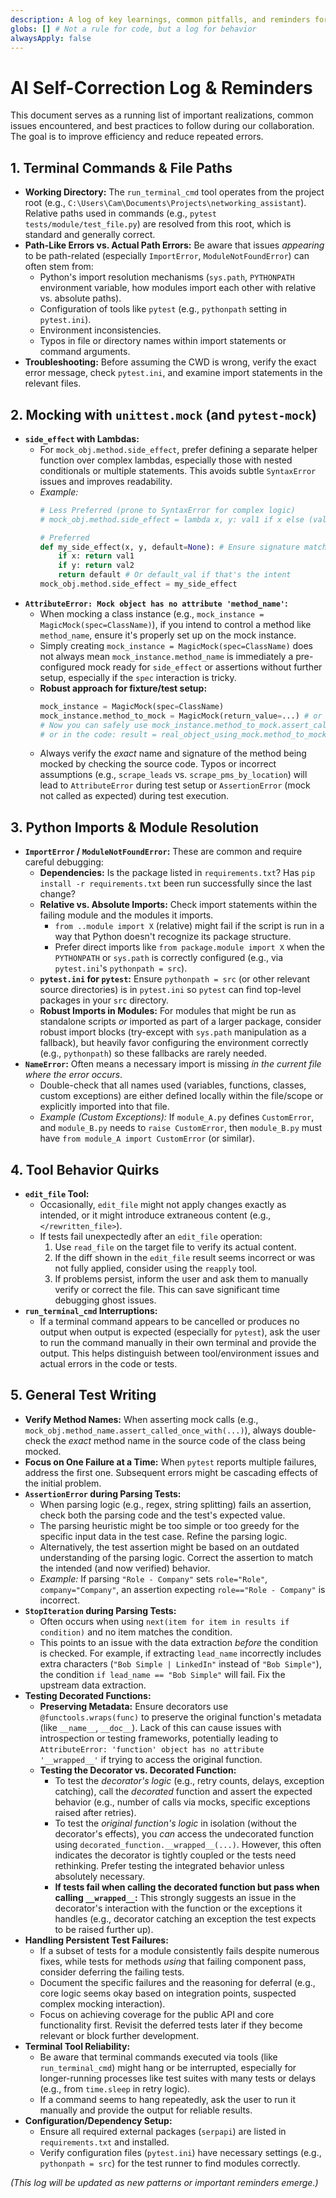 ```yaml
---
description: A log of key learnings, common pitfalls, and reminders for the AI assistant to improve collaboration and avoid repeating mistakes.
globs: [] # Not a rule for code, but a log for behavior
alwaysApply: false
---
```


# AI Self-Correction Log & Reminders

This document serves as a running list of important realizations, common issues encountered, and best practices to follow during our collaboration. The goal is to improve efficiency and reduce repeated errors.

## 1. Terminal Commands & File Paths

*   **Working Directory:** The `run_terminal_cmd` tool operates from the project root (e.g., `C:\Users\Cam\Documents\Projects\networking_assistant`). Relative paths used in commands (e.g., `pytest tests/module/test_file.py`) are resolved from this root, which is standard and generally correct.
*   **Path-Like Errors vs. Actual Path Errors:** Be aware that issues *appearing* to be path-related (especially `ImportError`, `ModuleNotFoundError`) can often stem from:
    *   Python's import resolution mechanisms (`sys.path`, `PYTHONPATH` environment variable, how modules import each other with relative vs. absolute paths).
    *   Configuration of tools like `pytest` (e.g., `pythonpath` setting in `pytest.ini`).
    *   Environment inconsistencies.
    *   Typos in file or directory names within import statements or command arguments.
*   **Troubleshooting:** Before assuming the CWD is wrong, verify the exact error message, check `pytest.ini`, and examine import statements in the relevant files.

## 2. Mocking with `unittest.mock` (and `pytest-mock`)

*   **`side_effect` with Lambdas:**
    *   For `mock_obj.method.side_effect`, prefer defining a separate helper function over complex lambdas, especially those with nested conditionals or multiple statements. This avoids subtle `SyntaxError` issues and improves readability.
    *   *Example:*
        ```python
        # Less Preferred (prone to SyntaxError for complex logic)
        # mock_obj.method.side_effect = lambda x, y: val1 if x else (val2 if y else default_val)

        # Preferred
        def my_side_effect(x, y, default=None): # Ensure signature matches original or typical usage
            if x: return val1
            if y: return val2
            return default # Or default_val if that's the intent
        mock_obj.method.side_effect = my_side_effect
        ```
*   **`AttributeError: Mock object has no attribute 'method_name'`:**
    *   When mocking a class instance (e.g., `mock_instance = MagicMock(spec=ClassName)`), if you intend to control a method like `method_name`, ensure it's properly set up on the mock instance.
    *   Simply creating `mock_instance = MagicMock(spec=ClassName)` does not always mean `mock_instance.method_name` is immediately a pre-configured mock ready for `side_effect` or assertions without further setup, especially if the `spec` interaction is tricky.
    *   **Robust approach for fixture/test setup:**
        ```python
        mock_instance = MagicMock(spec=ClassName)
        mock_instance.method_to_mock = MagicMock(return_value=...) # or side_effect=...
        # Now you can safely use mock_instance.method_to_mock.assert_called_with(...)
        # or in the code: result = real_object_using_mock.method_to_mock()
        ```
    *   Always verify the *exact* name and signature of the method being mocked by checking the source code. Typos or incorrect assumptions (e.g., `scrape_leads` vs. `scrape_pms_by_location`) will lead to `AttributeError` during test setup or `AssertionError` (mock not called as expected) during test execution.

## 3. Python Imports & Module Resolution

*   **`ImportError` / `ModuleNotFoundError`:** These are common and require careful debugging:
    *   **Dependencies:** Is the package listed in `requirements.txt`? Has `pip install -r requirements.txt` been run successfully since the last change?
    *   **Relative vs. Absolute Imports:** Check import statements within the failing module and the modules it imports.
        *   `from ..module import X` (relative) might fail if the script is run in a way that Python doesn't recognize its package structure.
        *   Prefer direct imports like `from package.module import X` when the `PYTHONPATH` or `sys.path` is correctly configured (e.g., via `pytest.ini`'s `pythonpath = src`).
    *   **`pytest.ini` for `pytest`:** Ensure `pythonpath = src` (or other relevant source directories) is in `pytest.ini` so `pytest` can find top-level packages in your `src` directory.
    *   **Robust Imports in Modules:** For modules that might be run as standalone scripts *or* imported as part of a larger package, consider robust import blocks (try-except with `sys.path` manipulation as a fallback), but heavily favor configuring the environment correctly (e.g., `pythonpath`) so these fallbacks are rarely needed.
*   **`NameError`:** Often means a necessary import is missing *in the current file where the error occurs*.
    *   Double-check that all names used (variables, functions, classes, custom exceptions) are either defined locally within the file/scope or explicitly imported into that file.
    *   *Example (Custom Exceptions):* If `module_A.py` defines `CustomError`, and `module_B.py` needs to `raise CustomError`, then `module_B.py` must have `from module_A import CustomError` (or similar).

## 4. Tool Behavior Quirks

*   **`edit_file` Tool:**
    *   Occasionally, `edit_file` might not apply changes exactly as intended, or it might introduce extraneous content (e.g., `</rewritten_file>`).
    *   If tests fail unexpectedly after an `edit_file` operation:
        1.  Use `read_file` on the target file to verify its actual content.
        2.  If the diff shown in the `edit_file` result seems incorrect or was not fully applied, consider using the `reapply` tool.
        3.  If problems persist, inform the user and ask them to manually verify or correct the file. This can save significant time debugging ghost issues.
*   **`run_terminal_cmd` Interruptions:**
    *   If a terminal command appears to be cancelled or produces no output when output is expected (especially for `pytest`), ask the user to run the command manually in their own terminal and provide the output. This helps distinguish between tool/environment issues and actual errors in the code or tests.

## 5. General Test Writing

*   **Verify Method Names:** When asserting mock calls (e.g., `mock_obj.method_name.assert_called_once_with(...)`), always double-check the *exact* method name in the source code of the class being mocked.
*   **Focus on One Failure at a Time:** When `pytest` reports multiple failures, address the first one. Subsequent errors might be cascading effects of the initial problem.
*   **`AssertionError` during Parsing Tests:**
    *   When parsing logic (e.g., regex, string splitting) fails an assertion, check both the parsing code and the test's expected value.
    *   The parsing heuristic might be too simple or too greedy for the specific input data in the test case. Refine the parsing logic.
    *   Alternatively, the test assertion might be based on an outdated understanding of the parsing logic. Correct the assertion to match the intended (and now verified) behavior.
    *   *Example:* If parsing `"Role - Company"` sets `role="Role"`, `company="Company"`, an assertion expecting `role=="Role - Company"` is incorrect.
*   **`StopIteration` during Parsing Tests:**
    *   Often occurs when using `next(item for item in results if condition)` and no item matches the condition.
    *   This points to an issue with the data extraction *before* the condition is checked. For example, if extracting `lead_name` incorrectly includes extra characters (`"Bob Simple | LinkedIn"` instead of `"Bob Simple"`), the condition `if lead_name == "Bob Simple"` will fail. Fix the upstream data extraction.
*   **Testing Decorated Functions:**
    *   **Preserving Metadata:** Ensure decorators use `@functools.wraps(func)` to preserve the original function's metadata (like `__name__`, `__doc__`). Lack of this can cause issues with introspection or testing frameworks, potentially leading to `AttributeError: 'function' object has no attribute '__wrapped__'` if trying to access the original function.
    *   **Testing the Decorator vs. Decorated Function:**
        *   To test the *decorator's logic* (e.g., retry counts, delays, exception catching), call the *decorated* function and assert the expected behavior (e.g., number of calls via mocks, specific exceptions raised after retries).
        *   To test the *original function's logic* in isolation (without the decorator's effects), you *can* access the undecorated function using `decorated_function.__wrapped__(...)`. However, this often indicates the decorator is tightly coupled or the tests need rethinking. Prefer testing the integrated behavior unless absolutely necessary.
        *   **If tests fail when calling the decorated function but pass when calling `__wrapped__`:** This strongly suggests an issue in the decorator's interaction with the function or the exceptions it handles (e.g., decorator catching an exception the test expects to be raised further up).
*   **Handling Persistent Test Failures:**
    *   If a subset of tests for a module consistently fails despite numerous fixes, while tests for methods *using* that failing component pass, consider deferring the failing tests.
    *   Document the specific failures and the reasoning for deferral (e.g., core logic seems okay based on integration points, suspected complex mocking interaction).
    *   Focus on achieving coverage for the public API and core functionality first. Revisit the deferred tests later if they become relevant or block further development.
*   **Terminal Tool Reliability:**
    *   Be aware that terminal commands executed via tools (like `run_terminal_cmd`) might hang or be interrupted, especially for longer-running processes like test suites with many tests or delays (e.g., from `time.sleep` in retry logic).
    *   If a command seems to hang repeatedly, ask the user to run it manually and provide the output for reliable results.
*   **Configuration/Dependency Setup:**
    *   Ensure all required external packages (`serpapi`) are listed in `requirements.txt` and installed.
    *   Verify configuration files (`pytest.ini`) have necessary settings (e.g., `pythonpath = src`) for the test runner to find modules correctly.

*(This log will be updated as new patterns or important reminders emerge.)* 